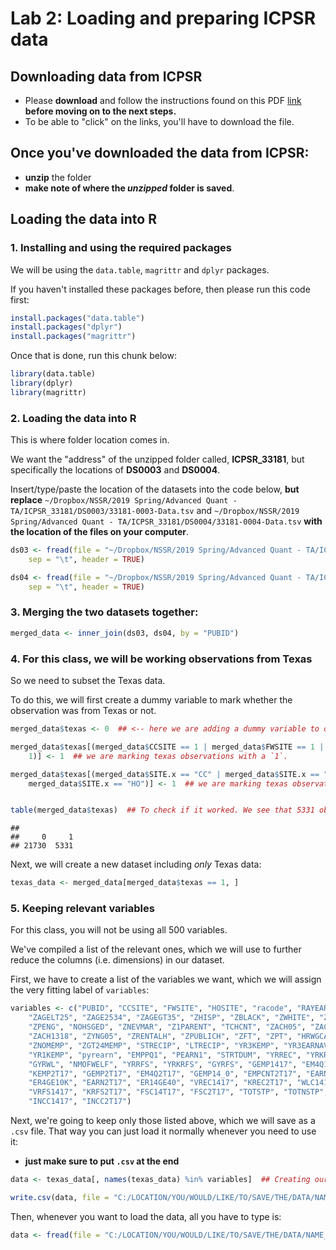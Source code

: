 Lab 2: Loading and preparing ICPSR data
================

Downloading data from ICPSR
---------------------------

-   Please **download** and follow the instructions found on this PDF [link](downloading-ICPSR-data.pdf) **before moving on to the next steps.**
-   To be able to "click" on the links, you'll have to download the file.

Once you've downloaded the data from ICPSR:
-------------------------------------------

-   **unzip** the folder
-   **make note of where the *unzipped* folder is saved**.

Loading the data into R
-----------------------

### 1. Installing and using the required packages

We will be using the `data.table`, `magrittr` and `dplyr` packages.

If you haven't installed these packages before, then please run this code first:

``` r
install.packages("data.table")
install.packages("dplyr")
install.packages("magrittr")
```

Once that is done, run this chunk below:

``` r
library(data.table)
library(dplyr)
library(magrittr)
```

### 2. Loading the data into R

This is where folder location comes in.

We want the "address" of the unzipped folder called, **ICPSR\_33181**, but specifically the locations of **DS0003** and **DS0004**.

Insert/type/paste the location of the datasets into the code below, **but replace** `~/Dropbox/NSSR/2019 Spring/Advanced Quant - TA/ICPSR_33181/DS0003/33181-0003-Data.tsv` and `~/Dropbox/NSSR/2019 Spring/Advanced Quant - TA/ICPSR_33181/DS0004/33181-0004-Data.tsv` **with the location of the files on your computer**.

``` r
ds03 <- fread(file = "~/Dropbox/NSSR/2019 Spring/Advanced Quant - TA/ICPSR_33181/DS0003/33181-0003-Data.tsv", 
    sep = "\t", header = TRUE)

ds04 <- fread(file = "~/Dropbox/NSSR/2019 Spring/Advanced Quant - TA/ICPSR_33181/DS0004/33181-0004-Data.tsv", 
    sep = "\t", header = TRUE)
```

### 3. Merging the two datasets together:

``` r
merged_data <- inner_join(ds03, ds04, by = "PUBID")
```

### 4. For this class, we will be working observations from Texas

So we need to subset the Texas data.

To do this, we will first create a dummy variable to mark whether the observation was from Texas or not.

``` r
merged_data$texas <- 0  ## <-- here we are adding a dummy variable to our dataset, labeled `texas`.  

merged_data$texas[(merged_data$CCSITE == 1 | merged_data$FWSITE == 1 | merged_data$HOSITE == 
    1)] <- 1  ## we are marking texas observations with a `1`.  

merged_data$texas[(merged_data$SITE.x == "CC" | merged_data$SITE.x == "FW" | 
    merged_data$SITE.x == "HO")] <- 1  ## we are marking texas observations with a `1`.  


table(merged_data$texas)  ## To check if it worked. We see that 5331 observations (or rows) were based in Texas.  
```

    ## 
    ##     0     1 
    ## 21730  5331

Next, we will create a new dataset including *only* Texas data:

``` r
texas_data <- merged_data[merged_data$texas == 1, ]
```

### 5. Keeping relevant variables

For this class, you will not be using all 500 variables.

We've compiled a list of the relevant ones, which we will use to further reduce the columns (i.e. dimensions) in our dataset.

First, we have to create a list of the variables we want, which we will assign the very fitting label of `variables`:

``` r
variables <- c("PUBID", "CCSITE", "FWSITE", "HOSITE", "racode", "RAYEAR", "ZFEMALE", 
    "ZAGELT25", "ZAGE2534", "ZAGEGT35", "ZHISP", "ZBLACK", "ZWHITE", "ZOTHETH", 
    "ZPENG", "NOHSGED", "ZNEVMAR", "Z1PARENT", "TCHCNT", "ZACH05", "ZACH612", 
    "ZACH1318", "ZYNG05", "ZRENTALH", "ZPUBLICH", "ZFT", "ZPT", "HRWGCAT", "MNTHEMP", 
    "ZNOMEMP", "ZGT24MEMP", "STRECIP", "LTRECIP", "YR3KEMP", "YR3EARNAV", "YREMP", 
    "YR1KEMP", "pyrearn", "EMPPQ1", "PEARN1", "STRTDUM", "YRREC", "YRKREC", 
    "GYRWL", "NMOFWELF", "YRRFS", "YRKRFS", "GYRFS", "GEMP1417", "EM4Q1417", 
    "KEMP2T17", "GEMP2T17", "EM4Q2T17", "GEMP14_0", "EMPCNT2T17", "EARN1417", 
    "ER4GE10K", "EARN2T17", "ER14GE40", "VREC1417", "KREC2T17", "WLC1417", "WLC2T17", 
    "VRFS1417", "KRFS2T17", "FSC14T17", "FSC2T17", "TOTSTP", "TOTNSTP", "VSTP1T48", 
    "INCC1417", "INCC2T17")
```

Next, we're going to keep only those listed above, which we will save as a `.csv` file. That way you can just load it normally whenever you need to use it:

-   **just make sure to put `.csv` at the end**

``` r
data <- texas_data[, names(texas_data) %in% variables]  ## Creating our new, Texas-only dataset, with just the variables we are interested in.  
```

``` r
write.csv(data, file = "C:/LOCATION/YOU/WOULD/LIKE/TO/SAVE/THE/DATA/NAME_IT_WHATEVER_YOU_WANT.csv")  ## this is how we can save a .csv file.  
```

Then, whenever you want to load the data, all you have to type is:

``` r
data <- fread(file = "C:/LOCATION/YOU/WOULD/LIKE/TO/SAVE/THE/DATA/NAME_IT_WHATEVER_YOU_WANT.csv")
```
